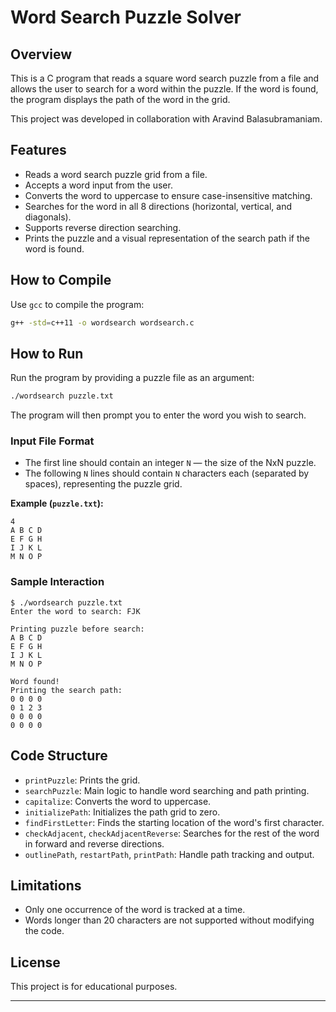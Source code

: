 # Word Search Puzzle Solver

## Overview

This is a C program that reads a square word search puzzle from a file and allows the user to search for a word within the puzzle. If the word is found, the program displays the path of the word in the grid.

This project was developed in collaboration with Aravind Balasubramaniam.

## Features

* Reads a word search puzzle grid from a file.
* Accepts a word input from the user.
* Converts the word to uppercase to ensure case-insensitive matching.
* Searches for the word in all 8 directions (horizontal, vertical, and diagonals).
* Supports reverse direction searching.
* Prints the puzzle and a visual representation of the search path if the word is found.

## How to Compile

Use `gcc` to compile the program:

```bash
g++ -std=c++11 -o wordsearch wordsearch.c
```

## How to Run

Run the program by providing a puzzle file as an argument:

```bash
./wordsearch puzzle.txt
```

The program will then prompt you to enter the word you wish to search.

### Input File Format

* The first line should contain an integer `N` — the size of the NxN puzzle.
* The following `N` lines should contain `N` characters each (separated by spaces), representing the puzzle grid.

**Example (`puzzle.txt`):**

```
4
A B C D
E F G H
I J K L
M N O P
```

### Sample Interaction

```
$ ./wordsearch puzzle.txt
Enter the word to search: FJK

Printing puzzle before search:
A B C D
E F G H
I J K L
M N O P

Word found!
Printing the search path:
0 0 0 0
0 1 2 3
0 0 0 0
0 0 0 0
```

## Code Structure

* `printPuzzle`: Prints the grid.
* `searchPuzzle`: Main logic to handle word searching and path printing.
* `capitalize`: Converts the word to uppercase.
* `initializePath`: Initializes the path grid to zero.
* `findFirstLetter`: Finds the starting location of the word's first character.
* `checkAdjacent`, `checkAdjacentReverse`: Searches for the rest of the word in forward and reverse directions.
* `outlinePath`, `restartPath`, `printPath`: Handle path tracking and output.

## Limitations

* Only one occurrence of the word is tracked at a time.
* Words longer than 20 characters are not supported without modifying the code.

## License

This project is for educational purposes.

---
